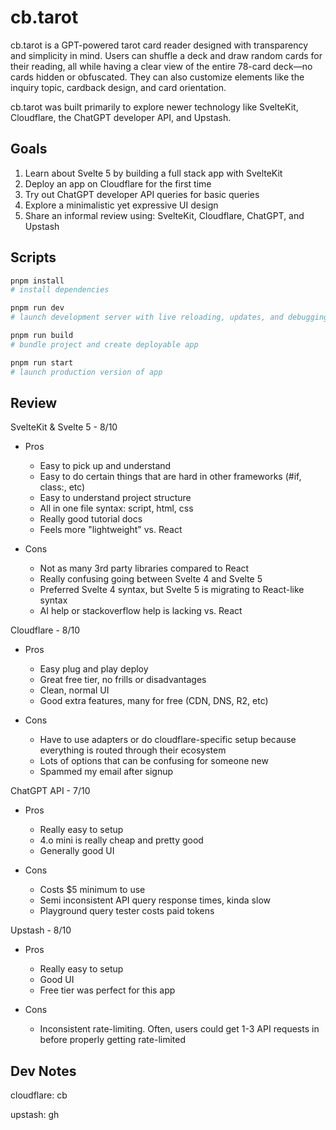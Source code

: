 # cb.tarot

cb.tarot is a GPT-powered tarot card reader designed with transparency and simplicity in mind. Users can shuffle a deck and draw random cards for their reading, all while having a clear view of the entire 78-card deck—no cards hidden or obfuscated. They can also customize elements like the inquiry topic, cardback design, and card orientation.

cb.tarot was built primarily to explore newer technology like SvelteKit, Cloudflare, the ChatGPT developer API, and Upstash.

## Goals

1. Learn about Svelte 5 by building a full stack app with SvelteKit
2. Deploy an app on Cloudflare for the first time
3. Try out ChatGPT developer API queries for basic queries
4. Explore a minimalistic yet expressive UI design
5. Share an informal review using: SvelteKit, Cloudflare, ChatGPT, and Upstash

## Scripts

```bash
pnpm install
# install dependencies
```

```bash
pnpm run dev
# launch development server with live reloading, updates, and debugging.
```

```bash
pnpm run build
# bundle project and create deployable app
```

```bash
pnpm run start
# launch production version of app
```

## Review

SvelteKit & Svelte 5 - 8/10

- Pros

  - Easy to pick up and understand
  - Easy to do certain things that are hard in other frameworks (#if, class:, etc)
  - Easy to understand project structure
  - All in one file syntax: script, html, css
  - Really good tutorial docs
  - Feels more "lightweight" vs. React

- Cons
  - Not as many 3rd party libraries compared to React
  - Really confusing going between Svelte 4 and Svelte 5
  - Preferred Svelte 4 syntax, but Svelte 5 is migrating to React-like syntax
  - AI help or stackoverflow help is lacking vs. React

Cloudflare - 8/10

- Pros

  - Easy plug and play deploy
  - Great free tier, no frills or disadvantages
  - Clean, normal UI
  - Good extra features, many for free (CDN, DNS, R2, etc)

- Cons
  - Have to use adapters or do cloudflare-specific setup because everything is routed through their ecosystem
  - Lots of options that can be confusing for someone new
  - Spammed my email after signup

ChatGPT API - 7/10

- Pros

  - Really easy to setup
  - 4.o mini is really cheap and pretty good
  - Generally good UI

- Cons
  - Costs $5 minimum to use
  - Semi inconsistent API query response times, kinda slow
  - Playground query tester costs paid tokens

Upstash - 8/10

- Pros

  - Really easy to setup
  - Good UI
  - Free tier was perfect for this app

- Cons
  - Inconsistent rate-limiting. Often, users could get 1-3 API requests in before properly getting rate-limited

## Dev Notes

cloudflare: cb

upstash: gh
